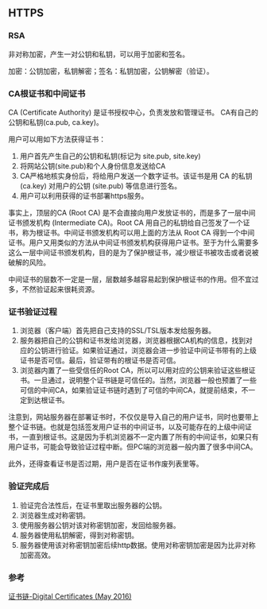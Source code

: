 

## HTTPS

### RSA
非对称加密，产生一对公钥和私钥，可以用于加密和签名。

加密：公钥加密，私钥解密；签名：私钥加密，公钥解密（验证）。

### CA根证书和中间证书
CA (Certificate Authority) 是证书授权中心，负责发放和管理证书。
CA有自己的公钥和私钥(ca.pub, ca.key)。

用户可以用如下方法获得证书：
1. 用户首先产生自己的公钥和私钥(标记为 site.pub, site.key)
2. 将网站公钥(site.pub)和个人身份信息发送给CA
3. CA严格地核实身份后，将给用户发送一个数字证书。该证书是用 CA 的私钥 (ca.key) 对用户的公钥 (site.pub) 等信息进行签名。
4. 用户可以利用获得的证书部署https服务。

事实上，顶层的CA (Root CA) 是不会直接向用户发放证书的，而是多了一层中间证书颁发机构 (Intermediate CA)。Root CA 用自己的私钥给自己签发了一个证书，称为根证书。中间证书颁发机构可以用上面的方法从 Root CA 得到一个中间证书。用户又用类似的方法从中间证书颁发机构获得用户证书。至于为什么需要多这么一层中间证书颁发机构，目的是为了保护根证书，减少根证书被攻击或者说被破解的风险。

中间证书的层数不一定是一层，层数越多越容易起到保护根证书的作用。但不宜过多，不然验证起来很耗资源。

### 证书验证过程

1. 浏览器（客户端）首先把自己支持的SSL/TSL版本发给服务器。
2. 服务器把自己的公钥和证书发给浏览器，浏览器根据CA机构的信息，找到对应的公钥进行验证。如果验证通过，浏览器会进一步验证中间证书带有的上级证书是否可信。最后，验证带有的根证书是否可信。
3. 浏览器内置了一些受信任的Root CA，所以可以用对应的公钥来验证这些根证书。一旦通过，说明整个证书链是可信任的。当然，浏览器一般也预置了一些可信的中间CA，如果验证证书链时遇到了可信的中间CA，就提前结束，不一定到达根证书。

注意到，网站服务器在部署证书时，不仅仅是导入自己的用户证书，同时也要带上整个证书链。也就是包括签发用户证书的中间证书，以及可能存在的上级中间证书，一直到根证书。这是因为手机浏览器不一定内置了所有的中间证书，如果只有用户证书，可能会导致验证过程中断。但PC端的浏览器一般内置了很多中间CA。

此外，还得查看证书是否过期，用户是否在证书作废列表里等。

### 验证完成后

1. 验证完合法性后，在证书里取出服务器的公钥。
2. 浏览器生成对称密钥。
3. 使用服务器公钥对该对称密钥加密，发回给服务器。
4. 服务器使用私钥解密，得到对称密钥。
5. 服务器使用该对称密钥加密后续http数据。使用对称密钥加密是因为比非对称加密高效。

### 参考
[证书链-Digital Certificates (May 2016)](https://www.jianshu.com/p/46e48bc517d0)